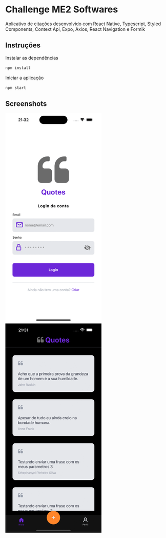 
# Challenge ME2 Softwares

Aplicativo de citações desenvolvido com React Native, Typescript, Styled Components, Context Api, Expo, Axios,
React Navigation e Formik

## Instruções

Instalar as dependências 

```bash
npm install
```

Iniciar a aplicação 

```bash
npm start
```




## Screenshots

<img src="screenshot_light.gif" width="300px" >
<img src="screenshot_dark.gif" width="300px" >


